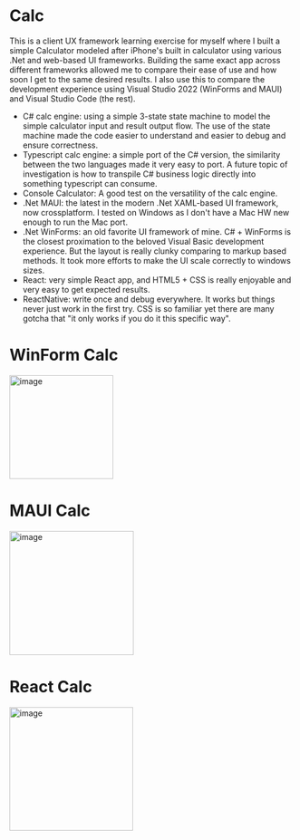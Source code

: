 # Calc
This is a client UX framework learning exercise for myself where I built a simple Calculator modeled after iPhone's built in calculator using various .Net and web-based UI frameworks. Building the same exact app across different frameworks allowed me to compare their ease of use and how soon I get to the same desired results. I also use this to compare the development experience using Visual Studio 2022 (WinForms and MAUI) and Visual Studio Code (the rest).
* C# calc engine: using a simple 3-state state machine to model the simple calculator input and result output flow. The use of the state machine made the code easier to understand and easier to debug and ensure correctness.
* Typescript calc engine: a simple port of the C# version, the similarity between the two languages made it very easy to port. A future topic of investigation is how to transpile C# business logic directly into something typescript can consume.
* Console Calculator: A good test on the versatility of the calc engine.
* .Net MAUI: the latest in the modern .Net XAML-based UI framework, now crossplatform. I tested on Windows as I don't have a Mac HW new enough to run the Mac port.
* .Net WinForms: an old favorite UI framework of mine. C# + WinForms is the closest proximation to the beloved Visual Basic development experience. But the layout is really clunky comparing to markup based methods. It took more efforts to make the UI scale correctly to windows sizes.
* React: very simple React app, and HTML5 + CSS is really enjoyable and very easy to get expected results.
* ReactNative: write once and debug everywhere. It works but things never just work in the first try. CSS is so familiar yet there are many gotcha that "it only works if you do it this specific way".

# WinForm Calc
<img width="183" alt="image" src="https://github.com/joe-chiu/Calc/assets/14063642/71b260f2-820c-4ce9-afde-2994484844cc">

# MAUI Calc
<img width="219" alt="image" src="https://github.com/joe-chiu/Calc/assets/14063642/081e0648-1213-478d-b564-1cd0ca8fb582">

# React Calc
<img width="218" alt="image" src="https://github.com/joe-chiu/Calc/assets/14063642/254df694-5e3c-4f10-bdbe-9c08c9c04cc2">


